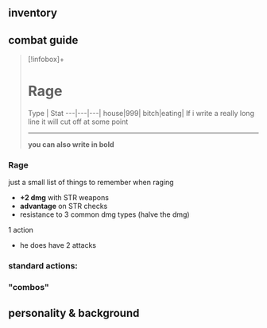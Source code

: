 ## inventory


## combat guide
>[!infobox]+
># Rage
>Type | Stat
>---|---|---|
>house|999|
>bitch|eating|
> If i write a really long line it will cut off at some point
> 
> ---
> **you can also write in bold**




### Rage
just a small list of things to remember when raging
- **+2 dmg** with STR weapons
- **advantage** on STR checks
- resistance to 3 common dmg types (halve the dmg)


1 action
- he does have 2 attacks 
### standard actions:



### "combos"



## personality & background